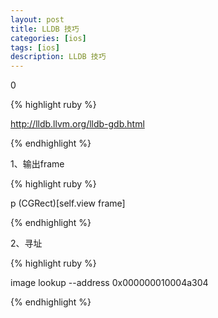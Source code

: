 ```yaml
---
layout: post
title: LLDB 技巧
categories: [ios]
tags: [ios]
description: LLDB 技巧
---
```


0

{% highlight ruby %}

http://lldb.llvm.org/lldb-gdb.html

{% endhighlight %}


1、输出frame

{% highlight ruby %}

p (CGRect)[self.view frame]

{% endhighlight %}

2、寻址

{% highlight ruby %}

image lookup --address 0x000000010004a304

{% endhighlight %}